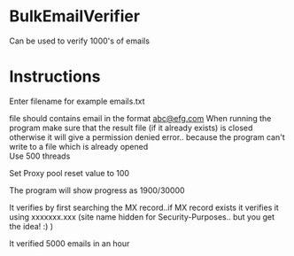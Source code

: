 # BulkEmailVerifier
Can be used to verify 1000's of emails

# Instructions
Enter filename for example emails.txt

file should contains email in the format
          abc@efg.com
When running the program make sure that the result file (if it already exists) is closed otherwise it will give a permission denied error.. because the program can't write to a file which is already opened          
Use 500 threads

Set Proxy pool reset value to 100

The program will show progress as 1900/30000 

It verifies by first searching the MX record..if MX record exists it verifies it using xxxxxxx.xxx (site name hidden for Security-Purposes.. but you get the idea! :) )

It verified 5000 emails in an hour




